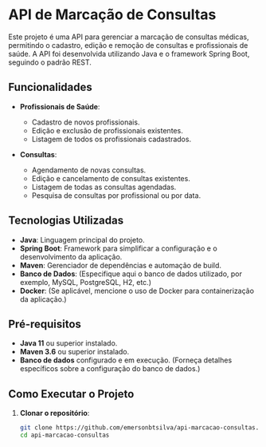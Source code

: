 # API de Marcação de Consultas

Este projeto é uma API para gerenciar a marcação de consultas médicas, permitindo o cadastro, edição e remoção de consultas e profissionais de saúde. A API foi desenvolvida utilizando Java e o framework Spring Boot, seguindo o padrão REST.

## Funcionalidades

- **Profissionais de Saúde**:
  - Cadastro de novos profissionais.
  - Edição e exclusão de profissionais existentes.
  - Listagem de todos os profissionais cadastrados.

- **Consultas**:
  - Agendamento de novas consultas.
  - Edição e cancelamento de consultas existentes.
  - Listagem de todas as consultas agendadas.
  - Pesquisa de consultas por profissional ou por data.

## Tecnologias Utilizadas

- **Java**: Linguagem principal do projeto.
- **Spring Boot**: Framework para simplificar a configuração e o desenvolvimento da aplicação.
- **Maven**: Gerenciador de dependências e automação de build.
- **Banco de Dados**: (Especifique aqui o banco de dados utilizado, por exemplo, MySQL, PostgreSQL, H2, etc.)
- **Docker**: (Se aplicável, mencione o uso de Docker para containerização da aplicação.)

## Pré-requisitos

- **Java 11** ou superior instalado.
- **Maven 3.6** ou superior instalado.
- **Banco de dados** configurado e em execução. (Forneça detalhes específicos sobre a configuração do banco de dados.)

## Como Executar o Projeto

1. **Clonar o repositório**:

   ```bash
   git clone https://github.com/emersonbtsilva/api-marcacao-consultas.git
   cd api-marcacao-consultas
